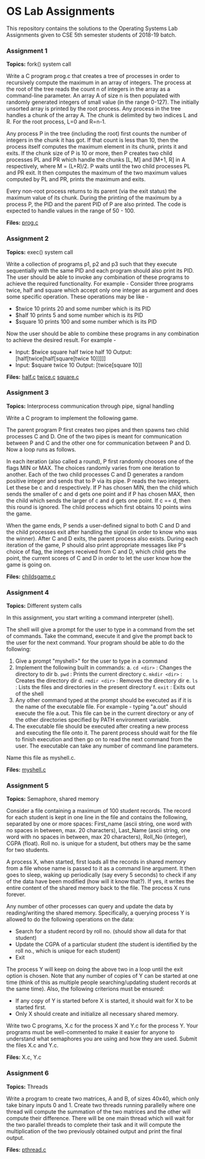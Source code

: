 # OS Lab Assignments

This repository contains the solutions to the Operating Systems Lab Assignments
given to CSE 5th semester students of 2018-19 batch.


### Assignment 1

__Topics:__ fork() system call

Write a C program prog.c that creates a tree of processes in order to
recursively compute the maximum in an array of integers. The process at the root
of the tree reads the count n of integers in the array as a command-line parameter.
An array A of size n is then populated with randomly generated integers of small
value (in the range 0-127). The initially unsorted array is printed by the root
process. Any process in the tree handles a chunk of the array A. The chunk is
delimited by two indices L and R. For the root process, L=0 and R=n-1.

Any process P in the tree (including the root) first counts the number of integers
in the chunk it has got. If that count is less than 10, then the process itself
computes the maximum element in its chunk, prints it and exits. If the chunk size
of P is 10 or more, then P creates two child processes PL and PR which handle the
chunks [L, M] and [M+1, R] in A respectively, where M = (L+R)/2. P waits until the
two child processes PL and PR exit. It then computes the maximum of the two maximum
values computed by PL and PR, prints the maximum and exits.

Every non-root process returns to its parent (via the exit status) the maximum
value of its chunk. During the printing of the maximum by a process P, the PID
and the parent PID of P are also printed. The code is expected to handle values
in the range of 50 - 100.

__Files:__ [prog.c](https://github.com/ankan17/os-lab-assignments/blob/master/prog.c)


### Assignment 2

__Topics:__ exec() system call

Write a collection of programs p1, p2 and p3 such that they execute sequentially
with the same PID and each program should also print its PID. The user should be
able to invoke any combination of these programs to achieve the required
functionality. For example - Consider three programs twice, half and square
which accept only one integer as argument and does some specific operation.
These operations may be like -
  - $twice 10 prints 20 and some number which is its PID
  - $half 10 prints 5 and some number which is its PID
  - $square 10 prints 100 and some number which is its PID

Now the user should be able to combine these programs in any combination to
achieve the desired result. For example -
  - Input: $twice square half twice half 10
    Output: [half[twice[half[square[twice 10]]]]]
  - Input: $square twice 10
    Output: [twice[square 10]]

__Files:__ [half.c](https://github.com/ankan17/os-lab-assignments/blob/master/half.c) [twice.c](https://github.com/ankan17/os-lab-assignments/blob/master/twice.c) [square.c](https://github.com/ankan17/os-lab-assignments/blob/master/square.c)


### Assignment 3

__Topics:__ Interprocess communication through pipe, signal handling

Write a C program to implement the following game.

The parent program P first creates two pipes and then spawns two child processes
C and D. One of the two pipes is meant for communication between P and C and the
other one for communication between P and D. Now a loop runs as follows.

In each iteration (also called a round), P first randomly chooses one of the
flags MIN or MAX. The choices randomly varies from one iteration to another.
Each of the two child processes C and D generates a random positive integer and
sends that to P via its pipe. P reads the two integers. Let these be c and d
respectively. If P has chosen MIN, then the child which sends the smaller of c
and d gets one point and if P has chosen MAX, then the child which sends the
larger of c and d gets one point. If c == d, then this round is ignored. The
child process which first obtains 10 points wins the game.

When the game ends, P sends a user-defined signal to both C and D and the child
processes exit after handling the signal (in order to know who was the winner).
After C and D exits, the parent process also exists. During each iteration of
the game, P should also print appropriate messages like P's choice of flag,
the integers received from C and D, which child gets the point, the current
scores of C and D in order to let the user know how the game is going on.

__Files:__ [childsgame.c](https://github.com/ankan17/os-lab-assignments/blob/master/childsgame.c)


### Assignment 4

__Topics:__ Different system calls

In this assignment, you start writing a command interpreter (shell).

The shell will give a prompt for the user to type in a command from the set of
commands. Take the command, execute it and give the prompt back to the user for
the next command. Your program should be able to do the following:

  1. Give a prompt "myshell>" for the user to type in a command
  2. Implement the following built in commands:
      a. `cd <dir>`     :   Changes the directory to dir
      b. `pwd`          :   Prints the current directory
      c. `mkdir <dir>`  :   Creates the directory dir
      d. `rmdir <dir>`  :   Removes the directory dir
      e. `ls`           :   Lists the files and directories in the present directory
      f. `exit`         :   Exits out of the shell
  3. Any other command typed at the prompt should be executed as if it is the
  name of the executable file. For example - typing "a.out" should execute the
  file a.out. This file can be in the current directory or any of the other
  directories specified by PATH environment variable.
  4. The executable file should be executed after creating a new process and
  executing the file onto it. The parent process should wait for the file to
  finish execution and then go on to read the next command from the user. The
  executable can take any number of command line parameters.

Name this file as myshell.c.

__Files:__ [myshell.c](https://github.com/ankan17/os-lab-assignments/blob/master/myshell.c)


### Assignment 5

__Topics:__ Semaphore, shared memory

Consider a file containing a maximum of 100 student records. The record for each
student is kept in one line in the file and contains the following, separated by
one or more spaces: First_name (ascii string, one word with no spaces in between,
max. 20 characters), Last_Name (ascii string, one word with no spaces in between,
max 20 characters), Roll_No (integer), CGPA (float). Roll no. is unique for a
student, but others may be the same for two students.

A process X, when started, first loads all the records in shared memory from a
file whose name is passed to it as a command line argument. It then goes to
sleep, waking up periodically (say every 5 seconds) to check if any of the data
have been modified (how will it know that?). If yes, it writes the entire content
of the shared memory back to the file. The process X runs forever.

Any number of other processes can query and update the data by reading/writing the
shared memory. Specifically, a querying process Y is allowed to do the following
operations on the data:
  - Search for a student record by roll no. (should show all data for that student)
  - Update the CGPA of a particular student (the student is identified by the
  roll no., which is unique for each student)
  - Exit

The process Y will keep on doing the above two in a loop until the exit option
is chosen. Note that any number of copies of Y can be started at one time
(think of this as multiple people searching/updating student records at the same
time). Also, the following criterions must be ensured:
  - If any copy of Y is started before X is started, it should wait for X to be
  started first.
  - Only X should create and initialize all necessary shared memory.

Write two C programs, X.c for the process X and Y.c for the process Y. Your
programs must be well-commented to make it easier for anyone to understand what
semaphores you are using and how they are used. Submit the files X.c and Y.c.

__Files:__ X.c, Y.c


### Assignment 6

__Topics:__ Threads

Write a program to create two matrices, A and B, of sizes 40x40, which only
take binary inputs 0 and 1. Create two threads running parallelly where one thread
will compute the summation of the two matrices and the other will compute their
difference. There will be one main thread which will wait for the two parallel
threads to complete their task and it will compute the multiplication of the two
previously obtained output and print the final output.

__Files:__ [pthread.c](https://github.com/ankan17/os-lab-assignments/blob/master/pthread.c)
